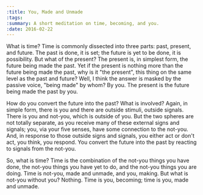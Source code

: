 ```yaml
---
:title: You, Made and Unmade
:tags: 
:summary: A short meditation on time, becoming, and you.
:date: 2016-02-22
---
```

What is time? Time is commonly dissected into three parts: past, present, and future. The past is done, it is set; the future is yet to be done, it is possibility. But what of the present? The present is, in simplest form, the future being made the past. Yet if the present is nothing more than the future being made the past, why is it "the present", this thing on the same level as the past and future? Well, I think the answer is masked by the passive voice, "being made" by whom? By you. The present is the future being made the past by you.

How do you convert the future into the past? What is involved? Again, in simple form, there is you and there are outside stimuli, outside signals. There is you and not-you, which is outside of you. But the two spheres are not totally separate, as you receive many of these external signs and signals; you, via your five senses, have some connection to the not-you. And, in response to those outside signs and signals, you either act or don't act, you think, you respond. You convert the future into the past by reacting to signals from the not-you.

So, what is time? Time is the combination of the not-you things you have done, the not-you things you have yet to do, and the not-you things you are doing. Time is not-you, made and unmade, and you, making. But what is not-you without you? Nothing. Time is you, becoming; time is you, made and unmade.

